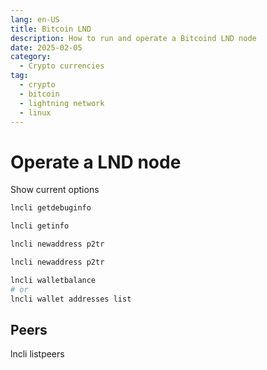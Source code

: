 ```yaml
---
lang: en-US
title: Bitcoin LND
description: How to run and operate a Bitcoind LND node
date: 2025-02-05
category:
  - Crypto currencies
tag:
  - crypto
  - bitcoin
  - lightning network
  - linux
---
```

# Operate a LND node

Show current options

```sh
lncli getdebuginfo
```

```sh
lncli getinfo
```

```sh
lncli newaddress p2tr
```

```sh
lncli newaddress p2tr
```

```sh
lncli walletbalance
# or
lncli wallet addresses list
```

## Peers

lncli listpeers

